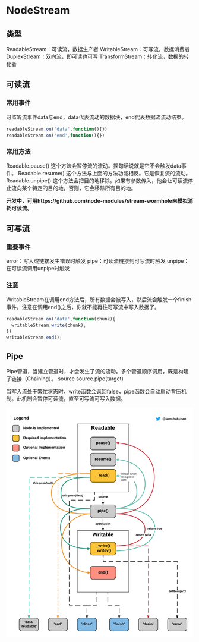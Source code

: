 # NodeStream

## 类型

ReadableStream：可读流，数据生产者
WritableStream：可写流，数据消费者
DuplexStream：双向流，即可读也可写
TransformStream：转化流，数据的转化者

## 可读流

### 常用事件

可监听流事件data与end，data代表流动的数据块，end代表数据流流动结束。
```javascript
readableStream.on('data',function(){})
readableStream.on('end',function(){})
```
### 常用方法

Readable.pause() 这个方法会暂停流的流动。换句话说就是它不会触发data事件。
Readable.resume() 这个方法与上面的方法功能相反。它是恢复流的流动。
Readable.unpipe() 这个方法会把目的地移除。如果有参数传入，他会让可读流停止流向某个特定的目的地，否则，它会移除所有目的地。

**开发中，可用https://github.com/node-modules/stream-wormhole来模拟消耗可读流。**

## 可写流

### 重要事件

error：写入或链接发生错误时触发
pipe：可读流链接到可写流时触发
unpipe：在可读流调用unpipe时触发

### 注意

WritableStream在调用end方法后，所有数据会被写入，然后流会触发一个finish事件。注意在调用end()之后，你就不能再往可写流中写入数据了。
```javascript
readableStream.on('data',function(chunk){
  writableStream.write(chunk);
})
writableStream.end();
```

## Pipe

Pipe管道，当建立管道时，才会发生了流的流动。多个管道顺序调用，既是构建了链接（Chaining）。
source
source.pipe(target)

当写入流处于繁忙状态时，write函数会返回false，pipe函数会自动启动背压机制。此机制会暂停可读流，直至可写流可写入数据。

![6F02D812-86A6-4A2E-8939-8367B5850342](media/6F02D812-86A6-4A2E-8939-8367B5850342.png)

